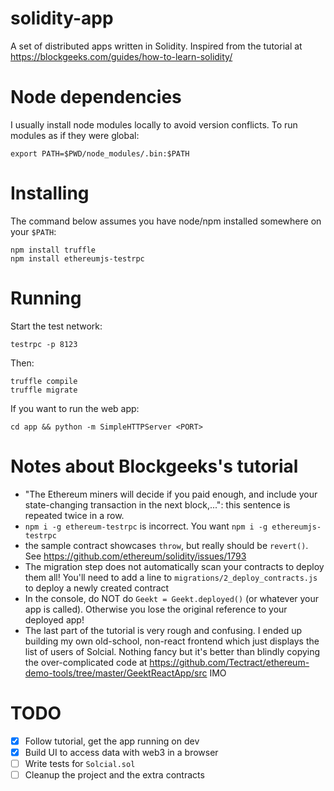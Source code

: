 # solidity-app
A set of distributed apps written in Solidity.
Inspired from the tutorial at https://blockgeeks.com/guides/how-to-learn-solidity/

# Node dependencies
I usually install node modules locally to avoid version conflicts. To run modules as if they were global:

    export PATH=$PWD/node_modules/.bin:$PATH

# Installing
The command below assumes you have node/npm installed somewhere on your `$PATH`:

    npm install truffle
    npm install ethereumjs-testrpc

# Running

Start the test network:

    testrpc -p 8123

Then:

    truffle compile
    truffle migrate

If you want to run the web app:

    cd app && python -m SimpleHTTPServer <PORT>

# Notes about Blockgeeks's tutorial
* "The Ethereum miners will decide if you paid enough, and include your state-changing transaction in the next block,...": this sentence is repeated twice in a row.
* `npm i -g ethereum-testrpc` is incorrect. You want `npm i -g ethereumjs-testrpc`
* the sample contract showcases `throw`, but really should be `revert()`. See https://github.com/ethereum/solidity/issues/1793
* The migration step does not automatically scan your contracts to deploy them all! You'll need to add a line to `migrations/2_deploy_contracts.js` to deploy a newly created contract
* In the console, do NOT do `Geekt = Geekt.deployed()` (or whatever your app is called). Otherwise you lose the original reference to your deployed app!
* The last part of the tutorial is very rough and confusing. I ended up building my own old-school, non-react frontend which just displays the list of users of Solcial. Nothing fancy but it's better than blindly copying the over-complicated code at https://github.com/Tectract/ethereum-demo-tools/tree/master/GeektReactApp/src IMO

# TODO
- [x] Follow tutorial, get the app running on dev
- [x] Build UI to access data with web3 in a browser
- [ ] Write tests for `Solcial.sol`
- [ ] Cleanup the project and the extra contracts
